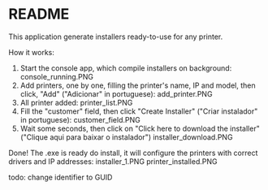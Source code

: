 # README #

This application generate installers ready-to-use for any printer.

How it works:

 1. Start the console app, which compile installers on background:
console_running.PNG
 2. Add printers, one by one, filling the printer's name, IP and model, then click, "Add" ("Adicionar" in portuguese):
add_printer.PNG
 3. All printer added:
printer_list.PNG
 4. Fill the "customer" field, then click "Create Installer" ("Criar instalador" in portuguese):
customer_field.PNG
 5. Wait some seconds, then click on "Click here to download the installer" ("Clique aqui para baixar o instalador")
installer_download.PNG

Done! The .exe is ready do install, it will configure the printers with correct drivers and IP addresses:
installer_1.PNG
printer_installed.PNG

todo: change identifier to GUID